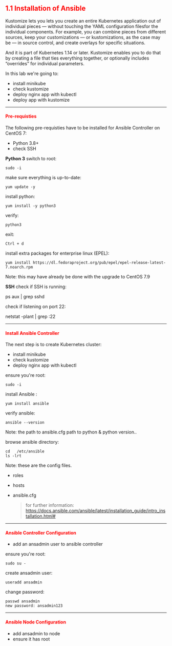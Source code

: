 ## <font color='red'> 1.1 Installation of Ansible </font>
Kustomize lets you lets you create an entire Kubernetes application out of individual pieces — without touching the YAML configuration filesfor the individual components.  For example, you can combine pieces from different sources, keep your customizations — or kustomizations, as the case may be — in source control, and create overlays for specific situations. 


And it is part of Kubernetes 1.14 or later. Kustomize enables you to do that by creating a file that ties everything together, or optionally includes “overrides” for individual parameters.

In this lab we're going to:
* install minikube
* check kustomize
* deploy nginx app with kubectl
* deploy app with kustomize

---

#### <font color='red'>Pre-requisties</font> 
The following pre-requisties have to be installed for Ansible Controller on CentOS 7:
* Python 3.8+
* check SSH


**Python 3**
switch to root:
```
sudo -i
```
make sure everything is up-to-date:
```
yum update -y
```
install python:
```
yum install -y python3
```
verify:
```
python3
```
exit:
```
Ctrl + d
```
install extra packages for enterprise linux (EPEL):
```
yum install https://dl.fedoraproject.org/pub/epel/epel-release-latest-7.noarch.rpm
```
Note: this may have  already be done with the upgrade to CentOS 7.9

**SSH**
check if SSH is running:

ps aux | grep sshd

check if listening on port 22:

netstat -plant | grep :22

---


#### <font color='red'>Install Ansible Controller</font>
The next step is to create Kubernetes cluster: 
* install minikube
* check kustomize
* deploy nginx app with kubectl

ensure you're root:
```
sudo -i
```
install Ansible :
```
yum install ansible
```
verify ansible:
```
ansible --version
```
Note: the path to ansible.cfg  path to python & python version..  

browse ansible directory:
```
cd   /etc/ansible
ls -lrt
```
Note: these are the config files.
* roles
* hosts
* ansible.cfg

  > for further information: https://docs.ansible.com/ansible/latest/installation_guide/intro_installation.html#

---

#### <font color='red'>Ansible Controller Configuration</font>
* add an ansadmin user to ansible controller

ensure you're root:
```
sudo su -
```
create ansadmin user:
```
useradd ansadmin
```
change password:
```
passwd ansadmin
new password: ansadmin123
```

---

#### <font color='red'>Ansible Node Configuration</font>
* add ansadmin to node
* ensure it has root
